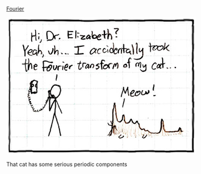 [Fourier](https://xkcd.com/26)

![Fourier](./random_comic.png)

That cat has some serious periodic components

